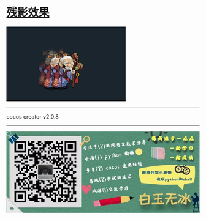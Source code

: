 # [残影效果](https://mp.weixin.qq.com/s/iuoyQvCPryajMsfga2IofA)

![](./../img/shadow.gif)


---
cocos creator v2.0.8

---


![](./../img/about.jpg)
